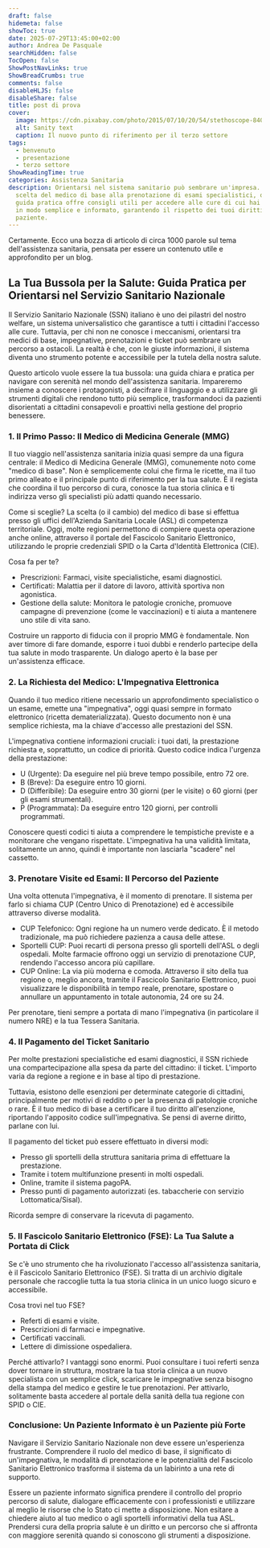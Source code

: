 ```yaml
---
draft: false
hidemeta: false
showToc: true
date: 2025-07-29T13:45:00+02:00
author: Andrea De Pasquale
searchHidden: false
TocOpen: false
ShowPostNavLinks: true
ShowBreadCrumbs: true
comments: false
disableHLJS: false
disableShare: false
title: post di prova
cover:
  image: https://cdn.pixabay.com/photo/2015/07/10/20/54/stethoscope-840125_1280.jpg
  alt: Sanity text
  caption: Il nuovo punto di riferimento per il terzo settore
tags:
  - benvenuto
  - presentazione
  - terzo settore
ShowReadingTime: true
categories: Assistenza Sanitaria
description: Orientarsi nel sistema sanitario può sembrare un'impresa. Dalla
  scelta del medico di base alla prenotazione di esami specialistici, questa
  guida pratica offre consigli utili per accedere alle cure di cui hai bisogno
  in modo semplice e informato, garantendo il rispetto dei tuoi diritti come
  paziente.
---
```




Certamente. Ecco una bozza di articolo di circa 1000 parole sul tema dell'assistenza sanitaria, pensata per essere un contenuto utile e approfondito per un blog.



## La Tua Bussola per la Salute: Guida Pratica per Orientarsi nel Servizio Sanitario Nazionale



Il Servizio Sanitario Nazionale (SSN) italiano è uno dei pilastri del nostro welfare, un sistema universalistico che garantisce a tutti i cittadini l'accesso alle cure. Tuttavia, per chi non ne conosce i meccanismi, orientarsi tra medici di base, impegnative, prenotazioni e ticket può sembrare un percorso a ostacoli. La realtà è che, con le giuste informazioni, il sistema diventa uno strumento potente e accessibile per la tutela della nostra salute.

Questo articolo vuole essere la tua bussola: una guida chiara e pratica per navigare con serenità nel mondo dell'assistenza sanitaria. Impareremo insieme a conoscere i protagonisti, a decifrare il linguaggio e a utilizzare gli strumenti digitali che rendono tutto più semplice, trasformandoci da pazienti disorientati a cittadini consapevoli e proattivi nella gestione del proprio benessere.



### 1. Il Primo Passo: Il Medico di Medicina Generale (MMG)



Il tuo viaggio nell'assistenza sanitaria inizia quasi sempre da una figura centrale: il Medico di Medicina Generale (MMG), comunemente noto come "medico di base". Non è semplicemente colui che firma le ricette, ma il tuo primo alleato e il principale punto di riferimento per la tua salute. È il regista che coordina il tuo percorso di cura, conosce la tua storia clinica e ti indirizza verso gli specialisti più adatti quando necessario.

Come si sceglie? La scelta (o il cambio) del medico di base si effettua presso gli uffici dell'Azienda Sanitaria Locale (ASL) di competenza territoriale. Oggi, molte regioni permettono di compiere questa operazione anche online, attraverso il portale del Fascicolo Sanitario Elettronico, utilizzando le proprie credenziali SPID o la Carta d'Identità Elettronica (CIE).

Cosa fa per te?

* Prescrizioni: Farmaci, visite specialistiche, esami diagnostici.
* Certificati: Malattia per il datore di lavoro, attività sportiva non agonistica.
* Gestione della salute: Monitora le patologie croniche, promuove campagne di prevenzione (come le vaccinazioni) e ti aiuta a mantenere uno stile di vita sano.

Costruire un rapporto di fiducia con il proprio MMG è fondamentale. Non aver timore di fare domande, esporre i tuoi dubbi e renderlo partecipe della tua salute in modo trasparente. Un dialogo aperto è la base per un'assistenza efficace.



### 2. La Richiesta del Medico: L'Impegnativa Elettronica



Quando il tuo medico ritiene necessario un approfondimento specialistico o un esame, emette una "impegnativa", oggi quasi sempre in formato elettronico (ricetta dematerializzata). Questo documento non è una semplice richiesta, ma la chiave d'accesso alle prestazioni del SSN.

L'impegnativa contiene informazioni cruciali: i tuoi dati, la prestazione richiesta e, soprattutto, un codice di priorità. Questo codice indica l'urgenza della prestazione:

* U (Urgente): Da eseguire nel più breve tempo possibile, entro 72 ore.
* B (Breve): Da eseguire entro 10 giorni.
* D (Differibile): Da eseguire entro 30 giorni (per le visite) o 60 giorni (per gli esami strumentali).
* P (Programmata): Da eseguire entro 120 giorni, per controlli programmati.

Conoscere questi codici ti aiuta a comprendere le tempistiche previste e a monitorare che vengano rispettate. L'impegnativa ha una validità limitata, solitamente un anno, quindi è importante non lasciarla "scadere" nel cassetto.



### 3. Prenotare Visite ed Esami: Il Percorso del Paziente



Una volta ottenuta l'impegnativa, è il momento di prenotare. Il sistema per farlo si chiama CUP (Centro Unico di Prenotazione) ed è accessibile attraverso diverse modalità.

* CUP Telefonico: Ogni regione ha un numero verde dedicato. È il metodo tradizionale, ma può richiedere pazienza a causa delle attese.
* Sportelli CUP: Puoi recarti di persona presso gli sportelli dell'ASL o degli ospedali. Molte farmacie offrono oggi un servizio di prenotazione CUP, rendendo l'accesso ancora più capillare.
* CUP Online: La via più moderna e comoda. Attraverso il sito della tua regione o, meglio ancora, tramite il Fascicolo Sanitario Elettronico, puoi visualizzare le disponibilità in tempo reale, prenotare, spostare o annullare un appuntamento in totale autonomia, 24 ore su 24.

Per prenotare, tieni sempre a portata di mano l'impegnativa (in particolare il numero NRE) e la tua Tessera Sanitaria.



### 4. Il Pagamento del Ticket Sanitario



Per molte prestazioni specialistiche ed esami diagnostici, il SSN richiede una compartecipazione alla spesa da parte del cittadino: il ticket. L'importo varia da regione a regione e in base al tipo di prestazione.

Tuttavia, esistono delle esenzioni per determinate categorie di cittadini, principalmente per motivi di reddito o per la presenza di patologie croniche o rare. È il tuo medico di base a certificare il tuo diritto all'esenzione, riportando l'apposito codice sull'impegnativa. Se pensi di averne diritto, parlane con lui.

Il pagamento del ticket può essere effettuato in diversi modi:

* Presso gli sportelli della struttura sanitaria prima di effettuare la prestazione.
* Tramite i totem multifunzione presenti in molti ospedali.
* Online, tramite il sistema pagoPA.
* Presso punti di pagamento autorizzati (es. tabaccherie con servizio Lottomatica/Sisal).

Ricorda sempre di conservare la ricevuta di pagamento.



### 5. Il Fascicolo Sanitario Elettronico (FSE): La Tua Salute a Portata di Click



Se c'è uno strumento che ha rivoluzionato l'accesso all'assistenza sanitaria, è il Fascicolo Sanitario Elettronico (FSE). Si tratta di un archivio digitale personale che raccoglie tutta la tua storia clinica in un unico luogo sicuro e accessibile.

Cosa trovi nel tuo FSE?

* Referti di esami e visite.
* Prescrizioni di farmaci e impegnative.
* Certificati vaccinali.
* Lettere di dimissione ospedaliera.

Perché attivarlo? I vantaggi sono enormi. Puoi consultare i tuoi referti senza dover tornare in struttura, mostrare la tua storia clinica a un nuovo specialista con un semplice click, scaricare le impegnative senza bisogno della stampa del medico e gestire le tue prenotazioni. Per attivarlo, solitamente basta accedere al portale della sanità della tua regione con SPID o CIE.



### Conclusione: Un Paziente Informato è un Paziente più Forte



Navigare il Servizio Sanitario Nazionale non deve essere un'esperienza frustrante. Comprendere il ruolo del medico di base, il significato di un'impegnativa, le modalità di prenotazione e le potenzialità del Fascicolo Sanitario Elettronico trasforma il sistema da un labirinto a una rete di supporto.

Essere un paziente informato significa prendere il controllo del proprio percorso di salute, dialogare efficacemente con i professionisti e utilizzare al meglio le risorse che lo Stato ci mette a disposizione. Non esitare a chiedere aiuto al tuo medico o agli sportelli informativi della tua ASL. Prendersi cura della propria salute è un diritto e un percorso che si affronta con maggiore serenità quando si conoscono gli strumenti a disposizione.
